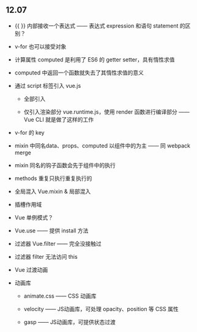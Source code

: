 ## 12.07

- {{ }} 内部接收一个表达式 —— 表达式 expression 和语句 statement 的区别？

- v-for 也可以接受对象

- 计算属性 computed 是利用了 ES6 的 getter setter，具有惰性求值

- computed 中返回一个函数就失去了其惰性求值的意义

- 通过 script 标签引入 vue.js

    - 全部引入

    - 仅引入渲染部分 vue.runtime.js，使用 render 函数进行编译部分 —— Vue CLI 就是做了这样的工作

- v-for 的 key

- mixin 中同名data、props、computed 以组件中的为主 —— 同 webpack merge

- mixin 同名的钩子函数会先于组件中的执行

- methods 重复只执行重复执行的

- 全局混入 Vue.mixin & 局部混入

- 插槽作用域

- Vue 单例模式？

- Vue.use —— 提供 install 方法

- 过滤器 Vue.filter  —— 完全没接触过

- 过滤器 filter 无法访问 this

- Vue 过渡动画

- 动画库

    - animate.css —— CSS 动画库

    - velocity —— JS动画库，可处理 opacity、position 等 CSS 属性

    - gasp —— JS动画库，可提供状态过渡